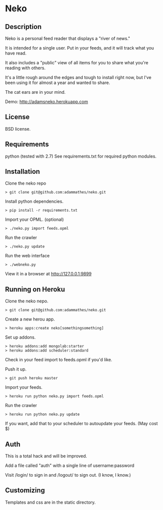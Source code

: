 # Neko

## Description

Neko is a personal feed reader that displays a "river of news."

It is intended for a single user. Put in your feeds, and it will track what you have read.

It also includes a "public" view of all items for you to share what you're reading with others.

It's a little rough around the edges and tough to install right now, but I've been using it for almost a year and wanted to share.

The cat ears are in your mind.

Demo: http://adamsneko.herokuapp.com

## License

BSD license.

## Requirements

python (tested with 2.7)
See requirements.txt for required python modules.

## Installation

Clone the neko repo

    > git clone git@github.com:adammathes/neko.git

Install python dependencies.

    > pip install -r requirements.txt

Import your OPML. (optional)

    > ./neko.py import feeds.opml

Run the crawler

    > ./neko.py update

Run the web interface

    > ./webneko.py

View it in a browser at http://127.0.0.1:9899

## Running on Heroku

Clone the neko nepo.

    > git clone git@github.com:adammathes/neko.git

Create a new herou app.

    > heroku apps:create neko[somethingsomething]
    
Set up addons.

    > heroku addons:add mongolab:starter
    > heroku addons:add scheduler:standard

Check in your feed import to feeds.opml if you'd like.

Push it up.

    > git push heroku master

Import your feeds.

    > heroku run python neko.py import feeds.opml

Run the crawler

    > heroku run python neko.py update

If you want, add that to your scheduler to autoupdate your feeds. (May cost $)

## Auth

This is a total hack and will be improved.

Add a file called "auth" with a single line of username:password

Visit /login/ to sign in and /logout/ to sign out. (I know, I know.)

## Customizing

Templates and css are in the static directory.